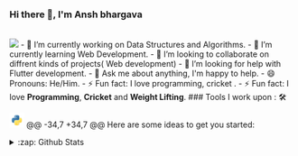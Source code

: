 ### Hi there 👋, I'm Ansh bhargava
<br/>
<img src="https://raw.githubusercontent.com/devkumar326/devkumar326/master/me_1.gif" width=300>
<!--
**devkumar326/devkumar326** is a ✨ _special_ ✨ repository because its `README.md` (this file) appears on your GitHub profile.
Here are some ideas to get you started:
-->
- 🔭 I’m currently working on Data Structures and Algorithms.
- 🌱 I’m currently learning Web Development.
- 👯 I’m looking to collaborate on diffrent kinds of projects( Web development)
- 🤔 I’m looking for help with Flutter development.
- 💬 Ask me about anything, I'm happy to help.
- 😄 Pronouns: He/Him.
- ⚡ Fun fact: I love programming, cricket .
- ⚡ Fun fact: I love <b>Programming</b>, <b>Cricket</b> and <b>Weight Lifting</b>.
### Tools I work upon : 🛠

<code><img width="26px" src="https://raw.githubusercontent.com/github/explore/80688e429a7d4ef2fca1e82350fe8e3517d3494d/topics/python/python.png"></code>
@@ -34,7 +34,7 @@ Here are some ideas to get you started:

<details>
  <summary>:zap: Github Stats</summary>
   <img align="centre" alt="Lav's Github Stats" src="https://github-readme-stats.vercel.app/api?username=devkumar326&show_icons=true&theme=radical" /> 
   <img align="centre" alt="Dev's Github Stats" src="https://github-readme-stats.vercel.app/api?username=devkumar326&show_icons=true&theme=radical" /> 
   <p align="center"> 
  Visitor count<br>
  <img src="https://profile-counter.glitch.me/ansh04122001/count.svg" />
</p>

</details>
